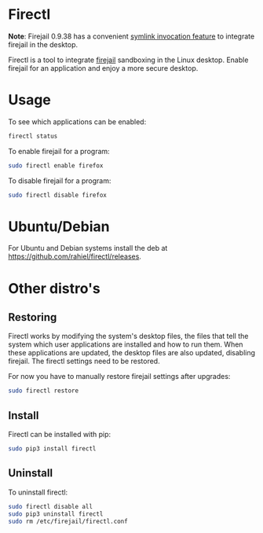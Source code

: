 Firectl
=======

**Note**: Firejail 0.9.38 has a convenient
[symlink invocation feature](https://l3net.wordpress.com/2016/02/04/firejail-0-9-38-release-announcement/)
to integrate firejail in the desktop.

Firectl is a tool to integrate [firejail](https://firejail.wordpress.com/)
sandboxing in the Linux desktop. Enable firejail for an application and enjoy a
more secure desktop.

# Usage

To see which applications can be enabled:
``` bash
firectl status
```

To enable firejail for a program:
``` bash
sudo firectl enable firefox
```

To disable firejail for a program:
``` bash
sudo firectl disable firefox
```

# Ubuntu/Debian

For Ubuntu and Debian systems install the deb at
<https://github.com/rahiel/firectl/releases>.

# Other distro's

## Restoring

Firectl works by modifying the system's desktop files, the files that tell the
system which user applications are installed and how to run them. When these
applications are updated, the desktop files are also updated, disabling
firejail. The firectl settings need to be restored.

For now you have to manually restore firejail settings after upgrades:
``` bash
sudo firectl restore
```

## Install

Firectl can be installed with pip:
``` bash
sudo pip3 install firectl
```

## Uninstall

To uninstall firectl:
``` bash
sudo firectl disable all
sudo pip3 uninstall firectl
sudo rm /etc/firejail/firectl.conf
```
